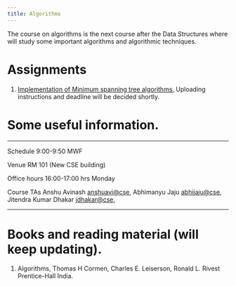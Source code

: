 ```yaml
---
title: Algorithms
---
```


The course on algorithms is the next course after the Data Structures
where will study some important algorithms and algorithmic techniques.

# Assignments

1. [Implementation of Minimum spanning tree algorithms.][mst-assignment]
   Uploading instructions and deadline will be decided shortly.

# Some useful information.

<div class="zebra-table">

-----------   -----------------------------
Schedule      9:00-9:50 MWF

Venue         RM 101 (New CSE building)

Office hours  16:00-17:00 hrs Monday

Course TAs    Anshu Avinash  <anshuavi@cse>,
              Abhimanyu Jaju <abhijaju@cse>,
              Jitendra Kumar Dhakar <jdhakar@cse>,

-----------   ------------------------------------------------

</div>


# Books and reading material (will keep updating).

1. Algorithms, Thomas H Cormen, Charles E. Leiserson, Ronald L. Rivest
   Prentice-Hall India.

[mst-assignment]: <https://github.com/piyush-kurur/algorithms/blob/master/assignments/mst.markdown> "Minimum spanning tree assignment."
